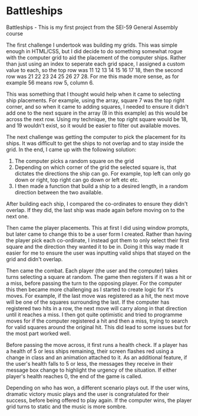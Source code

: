 # Battleships

Battleships - This is my first project from the SEI-59 General Assembly course

The first challenge I undertook was building my grids. This was simple enough in HTML/CSS,
but I did decide to do something somewhat rogue with the computer grid to aid the placement
of the computer ships. Rather than just using an index to seperate each grid space, I assigned
a custom value to each, so the top row was 11 12 13 14 15 16 17 18, then the second row was
21 22 23 24 25 26 27 28. For me this made more sense, as for example 56 means row 5, column 6.

This was something that I thought would help when it came to selecting ship placements. For example,
using the array, square 7 was the top right corner, and so when it came to adding squares, I needed to
ensure it didn't add one to the next square in the array (8 in this example) as this would be across
the next row. Using my technique, the top right square would be 18, and 19 wouldn't exist, so it would be easier to filter out available moves.

The next challenge was getting the computer to pick the placement for its ships. It was difficult to get the ships to not overlap and to stay inside the grid. In the end, I came up with the following solution:

1. The computer picks a random square on the grid
2. Depending on which corner of the grid the selected square is, that dictates the directions the ship can go. For example, top left can only go down or right, top right can go down or left etc etc.
3. I then made a function that build a ship to a desired length, in a random direction between the two available.

After building each ship, I compared the co-ordinates to ensure they didn't overlap. If they did, the last ship was made again before moving on to the next one.

Then came the player placements. This at first I did using window prompts, but later came to change this to be a user form I created. Rather than having the player pick each co-ordinate, I instead got them to only select their first square and the direction they wanted it to be in. Doing it this way made it easier for me to ensure the user was inputting valid ships that stayed on the grid and didn't overlap.

Then came the combat. Each player (the user and the computer) takes turns selecting a square at random. The game then registers if it was a hit or a miss, before passing the turn to the opposing player. For the computer this then became more challenging as I started to create logic for it's moves. For example, if the last move was registered as a hit, the next move will be one of the squares surrounding the last. If the computer has registered two hits in a row, the next move will carry along in that direction until it reaches a miss. I then got quite optimistic and tried to programme moves for if the computer registered a hit and then a miss, trying to search for valid squares around the original hit. This did lead to some issues but for the most part worked well.

Before passing the move across, it first runs a health check. If a player has a health of 5 or less ships remaining, their screen flashes red using a change in class and an animation attached to it. As an additional feature, if the user's health falls to 5 or less, the messages they receive in their message box change to highlight the urgency of the situation. If either player's health reaches 0, the end of the game is called.

Depending on who has won, a different scenario plays out. If the user wins, dramatic victory music plays and the user is congratulated for their success, before being offered to play again. If the computer wins, the player grid turns to static and the music is more sombre.
